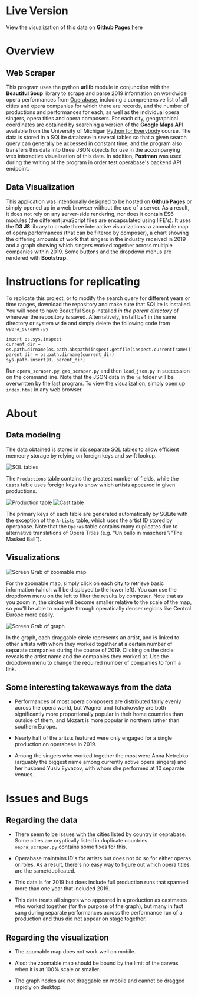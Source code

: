 # Live Version

View the visualization of this data on **Github Pages** [here]()

# Overview

## Web Scraper

This program uses the python **urllib** module in conjunction with the **Beautiful Soup** library to scrape and parse 2019 information on worldwide opera performances from [Operabase](https://www.operabase.com/en), including a comprehensive list of all cities and opera companies for which there are records, and the number of productions and performances for each, as well as the individual opera singers, opera titles and opera composers.  For each city, geographical coordinates are obtained by searching a version of the **Google Maps API** available from the University of Michigan [Python for Everybody](https://online.umich.edu/series/python-for-everybody/) course.  The data is stored in a SQLite database in several tables so that a given search query can generally be accessed in constant time, and the program also transfers this data into three JSON objects for use in the accompanying web interactive visualization of this data.  In addition, **Postman** was used during the writing of the program in order test operabase's backend API endpoint.

## Data Visualization 

This application was intentionally designed to be hosted on **Github Pages** or simply opened up in a web browser without the use of a server.  As a result, it does not rely on any server-side rendering, nor does it contain ES6 modules (the different javaScript files are encapsulated using IIFE's).  It uses the **D3 JS** library to create three interactive visualizations: a zoomable map of opera performances (that can be filtered by composer), a chart showing the differing amounts of work that singers in the industry received in 2019 and a graph showing which singers worked together across multiple companies within 2019.  Some buttons and the dropdown menus are rendered with **Bootstrap.**

# Instructions for replicating

To replicate this project, or to modify the search query for different years or time ranges, download the repository and make sure that SQLite is installed.  You will need to have Beautiful Soup installed *in the parent directory* of wherever the repository is saved.  Alternatively, install bs4 in the same directory or system wide and simply delete the following code from `opera_scraper.py`

```
import os,sys,inspect
current_dir = os.path.dirname(os.path.abspath(inspect.getfile(inspect.currentframe())))
parent_dir = os.path.dirname(current_dir)
sys.path.insert(0, parent_dir)
```

Run `opera_scraper.py`, `geo_scraper.py` and then `load_json.py` in succession on the command line.  Note that the JSON data in the `js` folder will be overwritten by the last program.  To view the visualization, simply open up `index.html` in any web browser.

# About 

## Data modeling 

The data obtained is stored in six separate SQL tables to allow efficient memeory storage by relying on foreign keys and swift lookup.

![SQL tables](SQLTables.png)

The `Productions` table contains the greatest number of fields, while the `Casts` table uses foreign keys to show which artists appeared in given productions.

![Production table](SQLProductions.png)
![Cast table](SQLCasts.png)

The primary keys of each table are generated automatically by SQLite with the exception of the `Artists` table, which uses the artist ID stored by operabase.  Note that the `Operas` table contains many duplicates due to alternative translations of Opera Titles (e.g. "Un ballo in maschera"/"The Masked Ball").

## Visualizations

![Screen Grab of zoomable map](OperaMap.png)

For the zoomable map, simply click on each city to retrieve basic information (which will be displayed to the lower left).  You can use the dropdown menu on the left to filter the results by composer.  Note that as you zoom in, the circles will become smaller relative to the scale of the map, so you'll be able to navigate through operatically denser regions like Central Europe more easily.

![Screen Grab of graph](OperaGraph.png)

In the graph, each draggable circle represents an artist, and is linked to other artists with whom they worked together at a certain number of separate companies during the course of 2019.  Clicking on the circle reveals the artist name and the companies they worked at.  Use the dropdown menu to change the required number of companies to form a link.

## Some interesting takewaways from the data

* Performances of most opera composers are distributed fairly evenly across the opera world, but Wagner and Tchaikovsky are both significantly more proportionally popular in their home countries than outside of them, and Mozart is more popular in northern rather than southern Europe.

* Nearly half of the aritsts featured were only engaged for a single production on operabase in 2019.

* Among the singers who worked together the most were Anna Netrebko (arguably the biggest name among currently active opera singers) and her husband Yusiv Eyvazov, with whom she performed at 10 separate venues.

# Issues and Bugs

## Regarding the data

* There seem to be issues with the cities listed by country in oeprabase.  Some cities are cryptically listed in duplicate countries.  `oepra_scraper.py` contains some fixes for this.

* Operabase maintains ID's for artists but does not do so for either operas or roles.  As a result, there's no easy way to figure out which opera titles are the same/duplicated.

* This data is for 2019 but does include full production runs that spanned more than one year that included 2019.

* This data treats all singers who appeared in a production as castmates who worked together (for the purpose of the graph), but many in fact sang during separate performances across the performance run of a production and thus did not appear on stage together.

## Regarding the visualization 

* The zoomable map does not work well on mobile.

* Also: the zoomable map should be bound by the limit of the canvas when it is at 100% scale or smaller.

* The graph nodes are not draggable on mobile and cannot be dragged rapidly on desktop.
